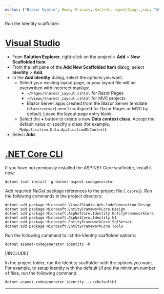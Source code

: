 ```yaml
---
no-loc: ["Blazor Hybrid", Home, Privacy, Kestrel, appsettings.json, "ASP.NET Core Identity", cookie, Cookie, Blazor, "Blazor Server", "Blazor WebAssembly", "Identity", "Let's Encrypt", Razor, SignalR]
---
```

Run the Identity scaffolder:

# [Visual Studio](#tab/visual-studio)

* From **Solution Explorer**, right-click on the project > **Add** > **New Scaffolded Item**.
* From the left pane of the **Add New Scaffolded Item** dialog, select **Identity** > **Add**.
* In the **Add Identity** dialog, select the options you want.
  * Select your existing layout page, or your layout file will be overwritten with incorrect markup:
    * `~/Pages/Shared/_Layout.cshtml` for Razor Pages
    * `~/Views/Shared/_Layout.cshtml` for MVC projects
    * Blazor Server apps created from the Blazor Server template (`blazorserver`) aren't configured for Razor Pages or MVC by default. Leave the layout page entry blank.
  * Select the **+** button to create a new **Data context class**. Accept the default value or specify a class (for example, `MyApplication.Data.ApplicationDbContext`).
* Select **Add**.

# [.NET Core CLI](#tab/netcore-cli)

If you have not previously installed the ASP.NET Core scaffolder, install it now:

```dotnetcli
dotnet tool install -g dotnet-aspnet-codegenerator
```

Add required NuGet package references to the project file (`.csproj`). Run the following commands in the project directory:

```dotnetcli
dotnet add package Microsoft.VisualStudio.Web.CodeGeneration.Design
dotnet add package Microsoft.EntityFrameworkCore.Design
dotnet add package Microsoft.AspNetCore.Identity.EntityFrameworkCore
dotnet add package Microsoft.AspNetCore.Identity.UI
dotnet add package Microsoft.EntityFrameworkCore.SqlServer
dotnet add package Microsoft.EntityFrameworkCore.Tools
```

Run the following command to list the Identity scaffolder options:

```dotnetcli
dotnet aspnet-codegenerator identity -h
```

[!INCLUDE[](~/includes/scaffoldTFM.md)]

In the project folder, run the Identity scaffolder with the options you want. For example, to setup identity with the default UI and the minimum number of files, run the following command:

```dotnetcli
dotnet aspnet-codegenerator identity --useDefaultUI
```

---
